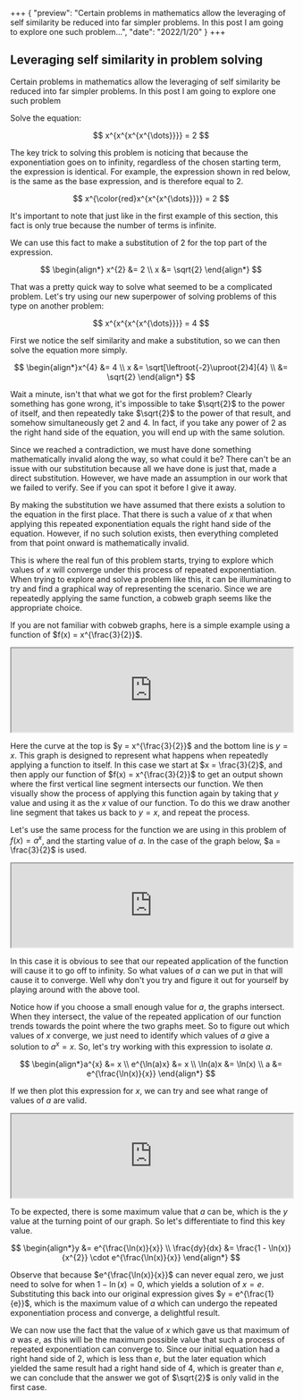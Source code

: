 +++
{
    "preview": "Certain problems in mathematics allow the leveraging of self similarity be reduced into far simpler problems. In this post I am going to explore one such problem...",
    "date": "2022/1/20"
}
+++

## Leveraging self similarity in problem solving

Certain problems in mathematics allow the leveraging of self similarity be reduced into far simpler problems. In this post I am going to explore one such problem

Solve the equation:

<span class="math display">
$$
    x^{x^{x^{x^{\dots}}}} = 2
$$
</span>

The key trick to solving this problem is noticing that because the exponentiation goes on to infinity, regardless of the chosen starting term, the expression is identical. For example, the expression shown in red below, is the same as the base expression, and is therefore equal to <span class="math inline">$2$</span>.

<span class="math display">
$$
    x^{\color{red}x^{x^{x^{\dots}}}} = 2
$$
</span>

It's important to note that just like in the first example of this section, this fact is only true because the number of terms is infinite.

We can use this fact to make a substitution of <span class="math inline">$2$</span> for the top part of the expression.

<span class="math display">
$$
    \begin{align*}
        x^{2} &= 2 \\
        x &= \sqrt{2}
    \end{align*}
$$        
</span>

That was a pretty quick way to solve what seemed to be a complicated problem. Let's try using our new superpower of solving problems of this type on another problem:

<span class="math display">
$$
    x^{x^{x^{x^{\dots}}}} = 4
$$
</span>

First we notice the self similarity and make a substitution, so we can then solve the equation more simply.

<span class="math display">
$$
    \begin{align*}x^{4} &= 4 \\
        x &= \sqrt[\leftroot{-2}\uproot{2}4]{4} \\
        &= \sqrt{2}
    \end{align*}
$$
</span>

Wait a minute, isn't that what we got for the first problem? Clearly something has gone wrong, it's impossible to take <span class="math inline">$\sqrt{2}$</span> to the power of itself, and then repeatedly take <span class="math inline">$\sqrt{2}$</span> to the power of that result, and somehow simultaneously get <span class="math inline">$2$</span> and <span class="math inline">$4$</span>. In fact, if you take any power of <span class="math inline">$2$</span> as the right hand side of the equation, you will end up with the same solution.

Since we reached a contradiction, we must have done something mathematically invalid along the way, so what could it be? There can't be an issue with our substitution because all we have done is just that, made a direct substitution. However, we have made an assumption in our work that we failed to verify. See if you can spot it before I give it away.

By making the substitution we have assumed that there exists a solution to the equation in the first place. That there is such a value of <span class="math inline">$x$</span> that when applying this repeated exponentiation equals the right hand side of the equation. However, if no such solution exists, then everything completed from that point onward is mathematically invalid.

This is where the real fun of this problem starts, trying to explore which values of <span class="math inline">$x$</span> will converge under this process of repeated exponentiation. When trying to explore and solve a problem like this, it can be illuminating to try and find a graphical way of representing the scenario. Since we are repeatedly applying the same function, a cobweb graph seems like the appropriate choice.

If you are not familiar with cobweb graphs, here is a simple example using a function of <span class="math inline">$f(x) = x^{\frac{3}{2}}$</span>.

<iframe src="https://www.desmos.com/calculator/kojvfuhsbg" width="100%"></iframe>

Here the curve at the top is <span class="math inline">$y = x^{\frac{3}{2}}$</span> and the bottom line is <span class="math inline">$y = x$</span>. This graph is designed to represent what happens when repeatedly applying a function to itself. In this case we start at <span class="math inline">$x = \frac{3}{2}$</span>, and then apply our function of <span class="math inline">$f(x) = x^{\frac{3}{2}}$</span> to get an output shown where the first vertical line segment intersects our function. We then visually show the process of applying this function again by taking that <span class="math inline">$y$</span> value and using it as the <span class="math inline">$x$</span> value of our function. To do this we draw another line segment that takes us back to <span class="math inline">$y = x$</span>, and repeat the process.

Let's use the same process for the function we are using in this problem of <span class="math inline">$f(x) = a^{x}$</span>, and the starting value of <span class="math inline">$a$</span>. In the case of the graph below, <span class="math inline">$a = \frac{3}{2}$</span> is used.

<iframe src="https://www.desmos.com/calculator/7xjn2qpcud" width="100%"></iframe>

In this case it is obvious to see that our repeated application of the function will cause it to go off to infinity. So what values of <span class="math inline">$a$</span> can we put in that will cause it to converge. Well why don't you try and figure it out for yourself by playing around with the above tool.

Notice how if you choose a small enough value for <span class="math inline">$a$</span>, the graphs intersect. When they intersect, the value of the repeated application of our function trends towards the point where the two graphs meet. So to figure out which values of <span class="math inline">$x$</span> converge, we just need to identify which values of <span class="math inline">$a$</span> give a solution to <span class="math inline">$a^{x} = x$</span>. So, let's try working with this expression to isolate <span class="math inline">$a$</span>.

<span class="math display">
$$
    \begin{align*}a^{x} &= x \\
        e^{\ln(a)x} &= x \\
        \ln(a)x &= \ln(x) \\
        a &= e^{\frac{\ln(x)}{x}}
    \end{align*}
$$
</span>

If we then plot this expression for <span class="math inline">$x$</span>, we can try and see what range of values of <span class="math inline">$a$</span> are valid.

<iframe src="https://www.desmos.com/calculator/2c5fmtq635" width="100%"></iframe>

To be expected, there is some maximum value that <span class="math inline">$a$</span> can be, which is the <span class="math inline">$y$</span> value at the turning point of our graph. So let's differentiate to find this key value.

<span class="math display">
$$
    \begin{align*}y &= e^{\frac{\ln(x)}{x}} \\
        \frac{dy}{dx} &= \frac{1 - \ln(x)}{x^{2}} \cdot e^{\frac{\ln(x)}{x}}
    \end{align*}
$$
</span>

Observe that because <span class="math inline">$e^{\frac{\ln(x)}{x}}$</span> can never equal zero, we just need to solve for when <span class="math inline">$1 - \ln(x) = 0$</span>, which yields a solution of <span class="math inline">$x = e$</span>. Substituting this back into our original expression gives <span class="math inline">$y = e^{\frac{1}{e}}$</span>, which is the maximum value of <span class="math inline">$a$</span> which can undergo the repeated exponentiation process and converge, a delightful result.

We can now use the fact that the value of <span class="math inline">$x$</span> which gave us that maximum of <span class="math inline">$a$</span> was <span class="math inline">$e$</span>, as this will be the maximum possible value that such a process of repeated exponentiation can converge to. Since our initial equation had a right hand side of <span class="math inline">$2$</span>, which is less than <span class="math inline">$e$</span>, but the later equation which yielded the same result had a right hand side of <span class="math inline">$4$</span>, which is greater than <span class="math inline">$e$</span>, we can conclude that the answer we got of <span class="math inline">$\sqrt{2}$</span> is only valid in the first case.

